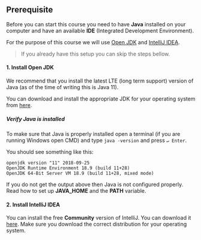 ## Prerequisite

Before you can start this course you need to have **Java** installed on your computer 
and have an available **IDE** (Integrated Development Environment).

For the purpose of this course we will use [Open JDK](https://openjdk.java.net/)
and [IntelliJ IDEA](https://www.jetbrains.com/idea/).

> If you already have this setup you can skip the steps bellow.

#### 1. Install Open JDK

We recommend that you install the latest LTE (long term support) version of Java 
(as of the time of writing this is Java 11).

You can download and install the appropriate JDK for your operating system from 
[here](https://www.oracle.com/java/technologies/javase-jdk14-downloads.html).

##### Verify Java is installed

To make sure that Java is properly installed open a terminal (if you are running Windows open CMD)
and type `java -version` and press `↵ Enter`.

You should see something like this:
```
openjdk version "11" 2018-09-25
OpenJDK Runtime Environment 18.9 (build 11+28)
OpenJDK 64-Bit Server VM 18.9 (build 11+28, mixed mode)
```

If you do not get the output above then Java is not configured properly.
Read how to set up **JAVA_HOME** and the **PATH** variable.


#### 2. Install IntelliJ IDEA

You can install the free **Community** version of IntelliJ. You can download it 
[here](https://www.jetbrains.com/idea/download/). Make sure you download the correct distribution
for your operating system.
